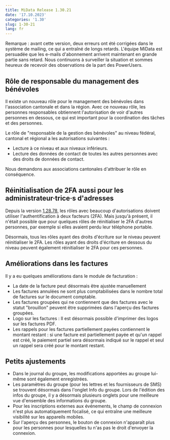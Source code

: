 ```yaml
---
title: MiData Release 1.30.21
date: '17.10.2023'
categories: '1.30'
slug: 1-30-21
lang: fr
---
```


Remarque : avant cette version, deux erreurs ont été corrigées dans le système de mailing, ce qui a entraîné de longs retards. L'équipe MiData est persuadée que les e-mails d'abonnement arrivent maintenant en grande partie sans retard. Nous continuons à surveiller la situation et sommes heureux de recevoir des observations de la part des PowerUsers.

## Rôle de responsable du management des bénévoles

Il existe un nouveau rôle pour le management des bénévoles dans l'association cantonale et dans la région. Avec ce nouveau rôle, les personnes responsables obtiennent l'autorisation de voir d'autres personnes en dessous, ce qui est important pour la coordination des tâches et des personnes.

Le rôle de "responsable de la gestion des bénévoles" au niveau fédéral, cantonal et régional a les autorisations suivantes :

- Lecture à ce niveau et aux niveaux inférieurs.
- Lecture des données de contact de toutes les autres personnes avec des droits de données de contact.

Nous demandons aux associations cantonales d'attribuer le rôle en conséquence.

## Réinitialisation de 2FA aussi pour les administrateur·trice·s d'adresses

Depuis la version [1.28.78](https://docu.scout.ch/fr/notes-de-version/1-28-78), les rôles avec beaucoup d'autorisations doivent utiliser l'authentification à deux facteurs (2FA). Mais jusqu'à présent, il n'était possible que pour quelques rôles de réinitialiser le 2FA d'autres personnes, par exemple si elles avaient perdu leur téléphone portable.

Désormais, tous les rôles ayant des droits d'écriture sur le niveau peuvent réinitialiser le 2FA. Les rôles ayant des droits d'écriture en dessous du niveau peuvent également réinitialiser le 2FA pour ces personnes.

## Améliorations dans les factures

Il y a eu quelques améliorations dans le module de facturation :

- La date de la facture peut désormais être ajustée manuellement
- Les factures annulées ne sont plus comptabilisées dans le nombre total de factures sur le document comptable.
- Les factures groupées qui ne contiennent que des factures avec le statut "brouillon" peuvent être supprimées dans l'aperçu des factures groupées.
- Logo sur les factures : Il est désormais possible d'imprimer des logos sur les factures PDF.
- Les rappels pour les factures partiellement payées contiennent le montant restant : si une facture est partiellement payée et qu'un rappel est créé, le paiement partiel sera désormais indiqué sur le rappel et seul un rappel sera créé pour le montant restant.

## Petits ajustements

- Dans le journal du groupe, les modifications apportées au groupe lui-même sont également enregistrées.
- Les paramètres du groupe (pour les lettres et les fournisseurs de SMS) se trouvent désormais dans l'onglet Info du groupe. Lors de l'édition des infos du groupe, il y a désormais plusieurs onglets pour une meilleure vue d'ensemble des informations du groupe.
- Pour les inscriptions externes aux événements, le champ de connexion n'est plus automatiquement focalisé, ce qui entraîne une meilleure visibilité sur les appareils mobiles.
- Sur l'aperçu des personnes, le bouton de connexion n'apparaît plus pour les personnes pour lesquelles tu n'as pas le droit d'envoyer la connexion.